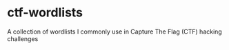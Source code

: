 # ctf-wordlists
A collection of wordlists I commonly use in Capture The Flag (CTF) hacking challenges
